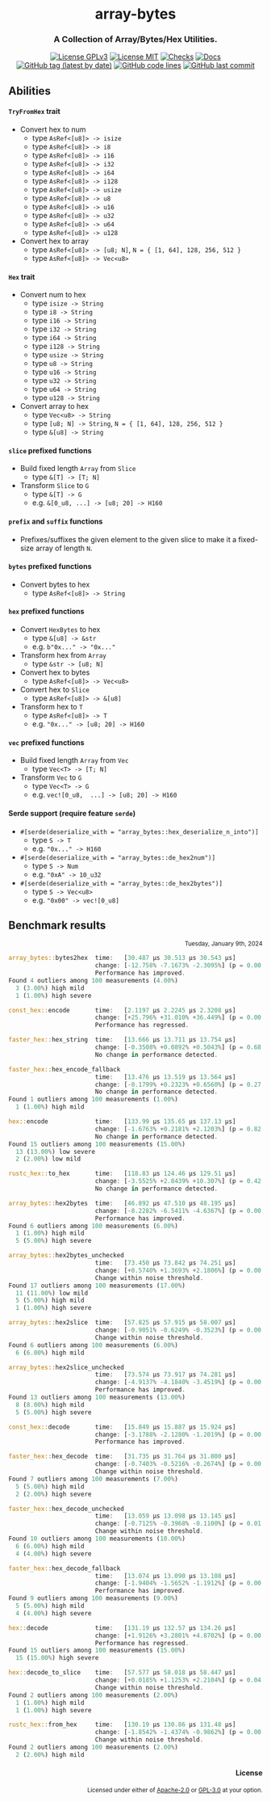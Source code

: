 <div align="center">

# array-bytes
### A Collection of Array/Bytes/Hex Utilities.

[![License GPLv3](https://img.shields.io/badge/License-GPLv3-blue.svg)](https://www.gnu.org/licenses/gpl-3.0)
[![License MIT](https://img.shields.io/badge/License-MIT-blue.svg)](https://opensource.org/licenses/MIT)
[![Checks](https://github.com/hack-ink/array-bytes/actions/workflows/checks.yml/badge.svg?branch=main)](https://github.com/hack-ink/array-bytes/actions/workflows/checks.yml)
[![Docs](https://img.shields.io/docsrs/array-bytes)](https://docs.rs/array-bytes)
[![GitHub tag (latest by date)](https://img.shields.io/github/v/tag/hack-ink/array-bytes)](https://github.com/hack-ink/array-bytes/tags)
[![GitHub code lines](https://tokei.rs/b1/github/hack-ink/array-bytes)](https://github.com/hack-ink/array-bytes)
[![GitHub last commit](https://img.shields.io/github/last-commit/hack-ink/array-bytes?color=red&style=plastic)](https://github.com/hack-ink/array-bytes)

</div>

## Abilities
#### `TryFromHex` trait
- Convert hex to num
  - type `AsRef<[u8]> -> isize`
  - type `AsRef<[u8]> -> i8`
  - type `AsRef<[u8]> -> i16`
  - type `AsRef<[u8]> -> i32`
  - type `AsRef<[u8]> -> i64`
  - type `AsRef<[u8]> -> i128`
  - type `AsRef<[u8]> -> usize`
  - type `AsRef<[u8]> -> u8`
  - type `AsRef<[u8]> -> u16`
  - type `AsRef<[u8]> -> u32`
  - type `AsRef<[u8]> -> u64`
  - type `AsRef<[u8]> -> u128`
- Convert hex to array
  - type `AsRef<[u8]> -> [u8; N]`, `N = { [1, 64], 128, 256, 512 }`
  - type `AsRef<[u8]> -> Vec<u8>`

#### `Hex` trait
- Convert num to hex
  - type `isize -> String`
  - type `i8 -> String`
  - type `i16 -> String`
  - type `i32 -> String`
  - type `i64 -> String`
  - type `i128 -> String`
  - type `usize -> String`
  - type `u8 -> String`
  - type `u16 -> String`
  - type `u32 -> String`
  - type `u64 -> String`
  - type `u128 -> String`
- Convert array to hex
  - type `Vec<u8> -> String`
  - type `[u8; N] -> String`, `N = { [1, 64], 128, 256, 512 }`
  - type `&[u8] -> String`

#### `slice` prefixed functions
- Build fixed length `Array` from `Slice`
  - type `&[T] -> [T; N]`
- Transform `Slice` to `G`
  - type `&[T] -> G`
  - e.g. `&[0_u8, ...] -> [u8; 20] -> H160`

#### `prefix` and `suffix` functions
- Prefixes/suffixes the given element to the given slice to make it a fixed-size array of length `N`.

#### `bytes` prefixed functions
- Convert bytes to hex
  - type `AsRef<[u8]> -> String`

#### `hex` prefixed functions
- Convert `HexBytes` to hex
  - type `&[u8] -> &str`
  - e.g. `b"0x..." -> "0x..."`
- Transform hex from `Array`
  - type `&str -> [u8; N]`
- Convert hex to bytes
  - type  `AsRef<[u8]> -> Vec<u8>`
- Convert hex to `Slice`
  - type `AsRef<[u8]> -> &[u8]`
- Transform hex to `T`
  - type `AsRef<[u8]> -> T`
  - e.g. `"0x..." -> [u8; 20] -> H160`

#### `vec` prefixed functions
- Build fixed length `Array` from `Vec`
  - type `Vec<T> -> [T; N]`
- Transform `Vec` to `G`
  - type `Vec<T> -> G`
  - e.g. `vec![0_u8,  ...] -> [u8; 20] -> H160`

#### Serde support (require feature `serde`)
- `#[serde(deserialize_with = "array_bytes::hex_deserialize_n_into")]`
  - type `S -> T`
  - e.g. `"0x..." -> H160`
- `#[serde(deserialize_with = "array_bytes::de_hex2num")]`
  - type `S -> Num`
  - e.g. `"0xA" -> 10_u32`
- `#[serde(deserialize_with = "array_bytes::de_hex2bytes")]`
  - type `S -> Vec<u8>`
  - e.g. `"0x00" -> vec![0_u8]`

## Benchmark results
<div align="right"><sub>Tuesday, January 9th, 2024</sub></div>

```rs
array_bytes::bytes2hex  time:   [30.487 µs 30.513 µs 30.543 µs]
                        change: [-12.758% -7.1673% -2.3095%] (p = 0.00 < 0.05)
                        Performance has improved.
Found 4 outliers among 100 measurements (4.00%)
  3 (3.00%) high mild
  1 (1.00%) high severe

const_hex::encode       time:   [2.1197 µs 2.2245 µs 2.3208 µs]
                        change: [+25.796% +31.010% +36.449%] (p = 0.00 < 0.05)
                        Performance has regressed.

faster_hex::hex_string  time:   [13.666 µs 13.711 µs 13.754 µs]
                        change: [-0.3508% +0.0892% +0.5043%] (p = 0.68 > 0.05)
                        No change in performance detected.

faster_hex::hex_encode_fallback
                        time:   [13.476 µs 13.519 µs 13.564 µs]
                        change: [-0.1799% +0.2323% +0.6560%] (p = 0.27 > 0.05)
                        No change in performance detected.
Found 1 outliers among 100 measurements (1.00%)
  1 (1.00%) high mild

hex::encode             time:   [133.99 µs 135.65 µs 137.13 µs]
                        change: [-1.6763% +0.2181% +2.1203%] (p = 0.82 > 0.05)
                        No change in performance detected.
Found 15 outliers among 100 measurements (15.00%)
  13 (13.00%) low severe
  2 (2.00%) low mild

rustc_hex::to_hex       time:   [118.83 µs 124.46 µs 129.51 µs]
                        change: [-3.5525% +2.8439% +10.307%] (p = 0.42 > 0.05)
                        No change in performance detected.

array_bytes::hex2bytes  time:   [46.892 µs 47.510 µs 48.195 µs]
                        change: [-8.2282% -6.5411% -4.6367%] (p = 0.00 < 0.05)
                        Performance has improved.
Found 6 outliers among 100 measurements (6.00%)
  1 (1.00%) high mild
  5 (5.00%) high severe

array_bytes::hex2bytes_unchecked
                        time:   [73.450 µs 73.842 µs 74.251 µs]
                        change: [+0.5740% +1.3693% +2.1806%] (p = 0.00 < 0.05)
                        Change within noise threshold.
Found 17 outliers among 100 measurements (17.00%)
  11 (11.00%) low mild
  5 (5.00%) high mild
  1 (1.00%) high severe

array_bytes::hex2slice  time:   [57.825 µs 57.915 µs 58.007 µs]
                        change: [-0.9051% -0.6249% -0.3523%] (p = 0.00 < 0.05)
                        Change within noise threshold.
Found 6 outliers among 100 measurements (6.00%)
  6 (6.00%) high mild

array_bytes::hex2slice_unchecked
                        time:   [73.574 µs 73.917 µs 74.281 µs]
                        change: [-4.9137% -4.1840% -3.4519%] (p = 0.00 < 0.05)
                        Performance has improved.
Found 13 outliers among 100 measurements (13.00%)
  8 (8.00%) high mild
  5 (5.00%) high severe

const_hex::decode       time:   [15.849 µs 15.887 µs 15.924 µs]
                        change: [-3.1788% -2.1280% -1.2019%] (p = 0.00 < 0.05)
                        Performance has improved.

faster_hex::hex_decode  time:   [31.735 µs 31.764 µs 31.800 µs]
                        change: [-0.7403% -0.5216% -0.2674%] (p = 0.00 < 0.05)
                        Change within noise threshold.
Found 7 outliers among 100 measurements (7.00%)
  5 (5.00%) high mild
  2 (2.00%) high severe

faster_hex::hex_decode_unchecked
                        time:   [13.059 µs 13.098 µs 13.145 µs]
                        change: [-0.7125% -0.3968% -0.1100%] (p = 0.01 < 0.05)
                        Change within noise threshold.
Found 10 outliers among 100 measurements (10.00%)
  6 (6.00%) high mild
  4 (4.00%) high severe

faster_hex::hex_decode_fallback
                        time:   [13.074 µs 13.090 µs 13.108 µs]
                        change: [-1.9404% -1.5652% -1.1912%] (p = 0.00 < 0.05)
                        Performance has improved.
Found 9 outliers among 100 measurements (9.00%)
  5 (5.00%) high mild
  4 (4.00%) high severe

hex::decode             time:   [131.19 µs 132.57 µs 134.26 µs]
                        change: [+1.9126% +3.2801% +4.8702%] (p = 0.00 < 0.05)
                        Performance has regressed.
Found 15 outliers among 100 measurements (15.00%)
  15 (15.00%) high severe

hex::decode_to_slice    time:   [57.577 µs 58.018 µs 58.447 µs]
                        change: [+0.0185% +1.1253% +2.2104%] (p = 0.04 < 0.05)
                        Change within noise threshold.
Found 2 outliers among 100 measurements (2.00%)
  1 (1.00%) high mild
  1 (1.00%) high severe

rustc_hex::from_hex     time:   [130.19 µs 130.86 µs 131.48 µs]
                        change: [-1.8542% -1.4374% -0.9862%] (p = 0.00 < 0.05)
                        Change within noise threshold.
Found 2 outliers among 100 measurements (2.00%)
  2 (2.00%) high mild
```

<div align="right">

#### License
<sup>Licensed under either of <a href="LICENSE-APACHE">Apache-2.0</a> or <a href="LICENSE-GPL3">GPL-3.0</a> at your option.</sup>

</div>
